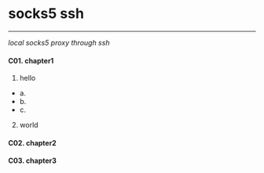 # socks5 ssh
---
*local socks5 proxy through ssh*

#### C01. chapter1
1. hello
- a.
- b.
- c.

2. world

#### C02. chapter2

#### C03. chapter3

